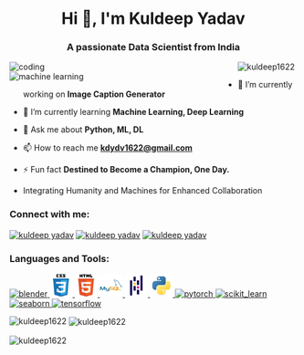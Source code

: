 <h1 align="center">Hi 👋, I'm Kuldeep Yadav</h1>
<h3 align="center">A passionate Data Scientist from India</h3>
<img align="left"alt="coding" width="400" src="https://c.tenor.com/GfSX-u7VGM4AAAAC/coding.gif">
<img align="left"alt="machine learning" width="400" src="https://img.freepik.com/premium-photo/cyber-brain-artificial-intelligence-wires-circuit-attached-futuristic-life-generative-ai_849006-316.jpg?w=996"
<p align="left"> <img src="https://komarev.com/ghpvc/?username=kuldeep1622&label=Profile%20views&color=0e75b6&style=flat" alt="kuldeep1622" /> </p>


- 🔭 I’m currently working on **Image Caption Generator**

- 🌱 I’m currently learning **Machine Learning, Deep Learning**

- 💬 Ask me about **Python, ML, DL**

- 📫 How to reach me **kdydv1622@gmail.com**

- ⚡ Fun fact **Destined to Become a Champion, One Day.**
- Integrating Humanity and Machines for Enhanced Collaboration

<h3 align="left">Connect with me:</h3>
<p align="left">
<a href="https://linkedin.com/in/kuldeep yadav" target="blank"><img align="center" src="https://raw.githubusercontent.com/rahuldkjain/github-profile-readme-generator/master/src/images/icons/Social/linked-in-alt.svg" alt="kuldeep yadav" height="30" width="40" /></a>
<a href="https://fb.com/kuldeep yadav" target="blank"><img align="center" src="https://raw.githubusercontent.com/rahuldkjain/github-profile-readme-generator/master/src/images/icons/Social/facebook.svg" alt="kuldeep yadav" height="30" width="40" /></a>
<a href="https://www.leetcode.com/kuldeep yadav" target="blank"><img align="center" src="https://raw.githubusercontent.com/rahuldkjain/github-profile-readme-generator/master/src/images/icons/Social/leet-code.svg" alt="kuldeep yadav" height="30" width="40" /></a>
</p>

<h3 align="left">Languages and Tools:</h3>
<p align="left"> <a href="https://www.blender.org/" target="_blank" rel="noreferrer"> <img src="https://download.blender.org/branding/community/blender_community_badge_white.svg" alt="blender" width="40" height="40"/> </a> <a href="https://www.w3schools.com/css/" target="_blank" rel="noreferrer"> <img src="https://raw.githubusercontent.com/devicons/devicon/master/icons/css3/css3-original-wordmark.svg" alt="css3" width="40" height="40"/> </a> <a href="https://www.w3.org/html/" target="_blank" rel="noreferrer"> <img src="https://raw.githubusercontent.com/devicons/devicon/master/icons/html5/html5-original-wordmark.svg" alt="html5" width="40" height="40"/> </a> <a href="https://www.mysql.com/" target="_blank" rel="noreferrer"> <img src="https://raw.githubusercontent.com/devicons/devicon/master/icons/mysql/mysql-original-wordmark.svg" alt="mysql" width="40" height="40"/> </a> <a href="https://pandas.pydata.org/" target="_blank" rel="noreferrer"> <img src="https://raw.githubusercontent.com/devicons/devicon/2ae2a900d2f041da66e950e4d48052658d850630/icons/pandas/pandas-original.svg" alt="pandas" width="40" height="40"/> </a> <a href="https://www.python.org" target="_blank" rel="noreferrer"> <img src="https://raw.githubusercontent.com/devicons/devicon/master/icons/python/python-original.svg" alt="python" width="40" height="40"/> </a> <a href="https://pytorch.org/" target="_blank" rel="noreferrer"> <img src="https://www.vectorlogo.zone/logos/pytorch/pytorch-icon.svg" alt="pytorch" width="40" height="40"/> </a> <a href="https://scikit-learn.org/" target="_blank" rel="noreferrer"> <img src="https://upload.wikimedia.org/wikipedia/commons/0/05/Scikit_learn_logo_small.svg" alt="scikit_learn" width="40" height="40"/> </a> <a href="https://seaborn.pydata.org/" target="_blank" rel="noreferrer"> <img src="https://seaborn.pydata.org/_images/logo-mark-lightbg.svg" alt="seaborn" width="40" height="40"/> </a> <a href="https://www.tensorflow.org" target="_blank" rel="noreferrer"> <img src="https://www.vectorlogo.zone/logos/tensorflow/tensorflow-icon.svg" alt="tensorflow" width="40" height="40"/> </a> </p>

<p><img align="left" src="https://github-readme-stats.vercel.app/api/top-langs?username=kuldeep1622&show_icons=true&locale=en&layout=compact" alt="kuldeep1622" /></p>

<p>&nbsp;<img align="center" src="https://github-readme-stats.vercel.app/api?username=kuldeep1622&show_icons=true&locale=en" alt="kuldeep1622" /></p>

<p><img align="center" src="https://github-readme-streak-stats.herokuapp.com/?user=kuldeep1622&" alt="kuldeep1622" /></p>
